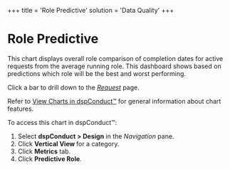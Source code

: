 +++
title = 'Role Predictive'
solution = 'Data Quality'
+++

# Role Predictive

This chart displays overall role comparison of completion dates for
active requests from the average running role. This dashboard shows
based on predictions which role will be the best and worst performing.

Click a bar to drill down to the <span>*[Request](Request.htm)*</span>
page.

Refer to [View Charts in dspConduct™](../Use_Cases/View_Charts.htm) for
general information about chart features.

To access this chart in dspConduct<span>™</span>:

1.  Select **dspConduct \> Design** in the *Navigation* pane.
2.  Click **Vertical View <span style="font-weight: normal;">for a
    category</span>**.
3.  Click **Metrics** tab.
4.  Click **Predictive Role**.
